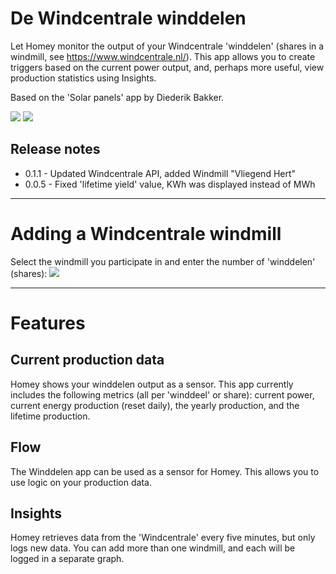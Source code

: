 # De Windcentrale winddelen
Let Homey monitor the output of your Windcentrale 'winddelen' (shares in a windmill, see https://www.windcentrale.nl/). This app allows you to create triggers based on the current power output, and, perhaps more useful, view production statistics using Insights. 

Based on the 'Solar panels' app by Diederik Bakker.

![](https://drive.google.com/uc?id=0B4QdLfQ7j41JOHB4ZTVOQjdlV0U)
![](https://drive.google.com/uc?id=0B4QdLfQ7j41JU0hyTTFOQTNWUG8)

## Release notes
* 0.1.1 - Updated Windcentrale API, added Windmill "Vliegend Hert"
* 0.0.5 - Fixed 'lifetime yield' value, KWh was displayed instead of MWh 

---
# Adding a Windcentrale windmill
Select the windmill you participate in and enter the number of 'winddelen' (shares):
![](https://drive.google.com/uc?id=0B4QdLfQ7j41JVEYxRXc0Q0lhOGc)

---

# Features
## Current production data
Homey shows your winddelen output as a sensor. This app currently includes the following metrics (all per 'winddeel' or share): current power, current energy production (reset daily), the yearly production, and the lifetime production. 

## Flow
The Winddelen app can be used as a sensor for Homey. This allows you to use logic on your production data. 

## Insights
Homey retrieves data from the 'Windcentrale' every five minutes, but only logs new data. You can add more than one windmill, and each will be logged in a separate graph.

